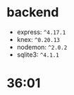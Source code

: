 # backend

- express: `^4.17.1`
- knex: `^0.20.13`
- nodemon: `^2.0.2`
- sqlite3: `^4.1.1`

# 36:01
